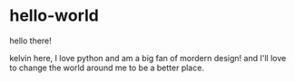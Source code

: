 # hello-world
hello there!

kelvin here, I love python and am a big fan of mordern design!
and I'll love to change the world around me to be a better place.
